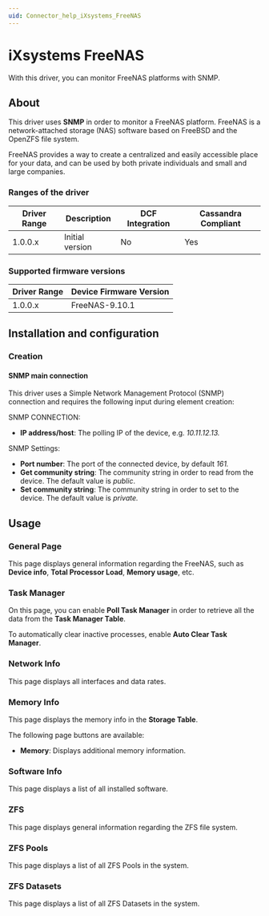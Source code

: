 ```yaml
---
uid: Connector_help_iXsystems_FreeNAS
---
```


# iXsystems FreeNAS

With this driver, you can monitor FreeNAS platforms with SNMP.

## About

This driver uses **SNMP** in order to monitor a FreeNAS platform. FreeNAS is a network-attached storage (NAS) software based on FreeBSD and the OpenZFS file system.

FreeNAS provides a way to create a centralized and easily accessible place for your data, and can be used by both private individuals and small and large companies.

### Ranges of the driver

| **Driver Range** | **Description** | **DCF Integration** | **Cassandra Compliant** |
|------------------|-----------------|---------------------|-------------------------|
| 1.0.0.x          | Initial version | No                  | Yes                     |

### Supported firmware versions

| **Driver Range** | **Device Firmware Version** |
|------------------|-----------------------------|
| 1.0.0.x          | FreeNAS-9.10.1              |

## Installation and configuration

### Creation

#### SNMP main connection

This driver uses a Simple Network Management Protocol (SNMP) connection and requires the following input during element creation:

SNMP CONNECTION:

- **IP address/host**: The polling IP of the device, e.g. *10.11.12.13.*

SNMP Settings:

- **Port number**: The port of the connected device, by default *161.*
- **Get community string**: The community string in order to read from the device. The default value is *public*.
- **Set community string**: The community string in order to set to the device. The default value is *private.*

## Usage

### General Page

This page displays general information regarding the FreeNAS, such as **Device info**, **Total Processor Load**, **Memory usage**, etc.

### Task Manager

On this page, you can enable **Poll Task Manager** in order to retrieve all the data from the **Task Manager Table**.

To automatically clear inactive processes, enable **Auto Clear Task Manager**.

### Network Info

This page displays all interfaces and data rates.

### Memory Info

This page displays the memory info in the **Storage Table**.

The following page buttons are available:

- **Memory**: Displays additional memory information.

### Software Info

This page displays a list of all installed software.

### ZFS

This page displays general information regarding the ZFS file system.

### ZFS Pools

This page displays a list of all ZFS Pools in the system.

### ZFS Datasets

This page displays a list of all ZFS Datasets in the system.
